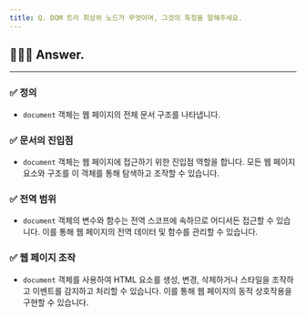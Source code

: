 ```yaml
---
title: Q. DOM 트리 최상위 노드가 무엇이며, 그것의 특징을 말해주세요.
---
```


## 🧑🏻‍💻 Answer.
---

### ✅ 정의
- `document` 객체는 웹 페이지의 전체 문서 구조를 나타냅니다.

### ✅ 문서의 진입점
- `document` 객체는 웹 페이지에 접근하기 위한 진입점 역할을 합니다. 모든 웹 페이지 요소와 구조를 이 객체를 통해 탐색하고 조작할 수 있습니다.

### ✅ 전역 범위
- `document` 객체의 변수와 함수는 전역 스코프에 속하므로 어디서든 접근할 수 있습니다. 이를 통해 웹 페이지의 전역 데이터 및 함수를 관리할 수 있습니다.

### ✅ 웹 페이지 조작
- `document` 객체를 사용하여 HTML 요소를 생성, 변경, 삭제하거나 스타일을 조작하고 이벤트를 감지하고 처리할 수 있습니다. 이를 통해 웹 페이지의 동적 상호작용을 구현할 수 있습니다.
